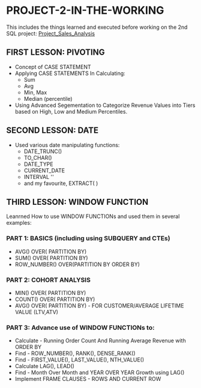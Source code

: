 # PROJECT-2-IN-THE-WORKING
This includes the things learned and executed before working on the 2nd SQL project: [Project_Sales_Analysis](https://github.com/BrijeshKarra/Project_Sales_Analysis) 
## FIRST LESSON: PIVOTING
* Concept of CASE STATEMENT
* Applying CASE STATEMENTS In Calculating:
   * Sum
   * Avg
   * Min, Max
   * Median (percentile)
* Using Advanced Segementation to Categorize Revenue Values into Tiers based on High, Low and Medium Percentiles.

## SECOND LESSON: DATE
* Used various date manipulating functions:
   * DATE_TRUNC()
   * TO_CHAR()
   * DATE_TYPE
   * CURRENT_DATE
   * INTERVAL ''
   * and my favourite, EXTRACT( )
  
## THIRD LESSON: WINDOW FUNCTION
 Leanrned How to use WINDOW FUNCTIONs and used them in several examples:
### PART 1: BASICS (including using SUBQUERY and CTEs)
  * AVG() OVER( PARTITION BY)
  * SUM() OVER( PARTITION BY)
  * ROW_NUMBER() OVER(PARTITION BY ORDER BY)
### PART 2: COHORT ANALYSIS
   * MIN() OVER( PARTITION BY)
   * COUNT() OVER( PARTITION BY)
   * AVG() OVER( PARTITION BY) - FOR CUSTOMER/AVERAGE LIFETIME VALUE (LTV,ATV)
### PART 3: Advance use of WINDOW FUNCTIONs to:
  * Calculate - Running Order Count And Running Average Revenue with ORDER BY
  * Find - ROW_NUMBER(), RANK(), DENSE_RANK()
  * Find - FIRST_VALUE(), LAST_VALUE(), NTH_VALUE()
  * Calculate LAG(), LEAD()
  * Find - Month Over Month and YEAR OVER YEAR Growth using LAG()
  * Implement FRAME CLAUSES - ROWS AND CURRENT ROW
  
